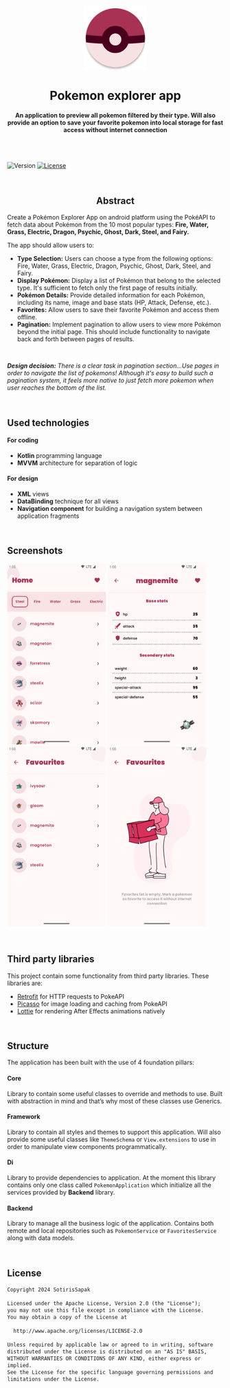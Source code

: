 <br/>
<br/>
<p align="center">
  <img width="150" height="150" src="./pokemon explorer app icon.png">
  <h1 align="center">Pokemon explorer app</h1>
  <h4 align="center">An application to preview all pokemon filtered by their type. Will also provide an option to save your favorite pokemon into local storage for fast access without internet connection</h1>
</p>

<br/>
<br/>

![Version](https://img.shields.io/github/v/release/SotirisSapak/Pokemon-Explorer-App)
[![License](https://img.shields.io/badge/License-Apache_2.0-blue.svg)](https://opensource.org/licenses/Apache-2.0)

<br/>
<h2 align="center">Abstract</h2>

Create a Pokémon Explorer App on android platform using the PokéAPI to fetch data about Pokémon from the 10 most popular types: <b>Fire, Water, Grass, Electric, Dragon, Psychic, Ghost, Dark, Steel, and Fairy.</b>

The app should allow users to:

* <b>Type Selection:</b> Users can choose a type from the following options: Fire, Water, Grass, Electric, Dragon, Psychic, Ghost, Dark, Steel, and Fairy.
* <b>Display Pokémon:</b> Display a list of Pokémon that belong to the selected type. It's sufficient to fetch only the first page of results initially.
* <b>Pokémon Details:</b> Provide detailed information for each Pokémon, including its name, image and base stats (HP, Attack, Defense, etc.).
* <b>Favorites:</b> Allow users to save their favorite Pokémon and access them offline.
* <b>Pagination:</b> Implement pagination to allow users to view more Pokémon beyond the initial page. This should include functionality to navigate back and forth between pages of results.

<br/>

_**Design decision:**_
_There is a clear task in pagination section...Use pages in order to navigate the list of pokemons! Although it's easy to build such a pagination system, it feels more native to just fetch more pokemon when user reaches the bottom of the list._

<br/>

## Used technologies
#### For coding
* <b>Kotlin</b> programming language
* <b>MVVM</b> architecture for separation of logic

#### For design
* <b>XML</b> views
* <b>DataBinding</b> technique for all views
* <b>Navigation component</b> for building a navigation system between application fragments

<br/>

## Screenshots
<p float="left">
  <img width="230" height="420" src="./screenshot home screen.png">
  <img width="230" height="420" src="./screenshot pokemon preview.png">
  <img width="230" height="420" src="./screenshot favorites list.png">
  <img width="230" height="420" src="./screenshot favorites empty state.png">
</p>

<br/>

## Third party libraries
This project contain some functionality from third party libraries. These libraries are:

* [Retrofit](https://github.com/square/retrofit) for HTTP requests to PokeAPI
* [Picasso](https://github.com/square/picasso) for image loading and caching from PokeAPI
* [Lottie](https://github.com/airbnb/lottie-android) for rendering After Effects animations natively

<br/>

## Structure
The application has been built with the use of 4 foundation pillars:

#### Core
Library to contain some useful classes to override and methods to use. Built with abstraction in mind and that’s why most of these classes use Generics. 

#### Framework
Library to contain all styles and themes to support this application. Will also provide some useful classes like <code>ThemeSchema</code> or <code>View.extensions</code> to use in order to manipulate view components programmatically.

#### Di
Library to provide dependencies to application. At the moment this library contains only one class called <code>PokemonApplication</code> which initialize all the services provided by <b>Backend</b> library.

#### Backend
Library to manage all the business logic of the application. Contains both remote and local repositories such as <code>PokemonService</code> or <code>FavoritesService</code> along with data models. 

<br/>


## License
```copyright 
Copyright 2024 SotirisSapak

Licensed under the Apache License, Version 2.0 (the "License");
you may not use this file except in compliance with the License.
You may obtain a copy of the License at

  http://www.apache.org/licenses/LICENSE-2.0

Unless required by applicable law or agreed to in writing, software
distributed under the License is distributed on an "AS IS" BASIS,
WITHOUT WARRANTIES OR CONDITIONS OF ANY KIND, either express or implied.
See the License for the specific language governing permissions and
limitations under the License.
```
